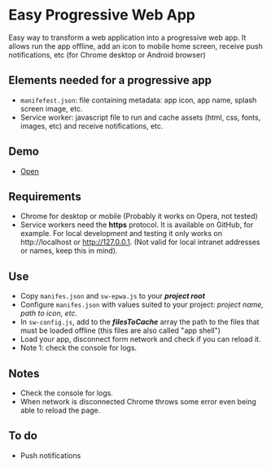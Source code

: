# Easy Progressive Web App

Easy way to transform a web application into a progressive web app. It allows run the app offline, add an icon to mobile home screen, receive push notifications, etc (for Chrome desktop or Android browser)

## Elements needed for a progressive app

- `manifefest.json`: file containing metadata: app icon, app name, splash screen image, etc.
- Service worker: javascript file to run and cache assets (html, css, fonts, images, etc) and receive notifications, etc.

## Demo

- <a href="https://yagolopez.github.io/progressive-web-app-boilerplate/" target=_blank>Open</a>

## Requirements

- Chrome for desktop or mobile (Probably it works on Opera, not tested)
- Service workers need the **https** protocol. It is available on GitHub, for example. For local development and testing it only works on http://localhost or http://127.0.0.1. (Not valid for local intranet addresses or names, keep this in mind).

## Use

- Copy `manifes.json` and `sw-epwa.js` to your ***project root***
- Configure `manifes.json` with values suited to your project: *project name, path to icon, etc.*
- In `sw-config.js`,  add to the ***filesToCache*** array the path to the files that must be loaded offline (this files are also called "app shell")
- Load your app, disconnect form network and check if you can reload it.
- Note 1: check the console for logs.

## Notes

- Check the console for logs.
- When network is disconnected Chrome throws some error even being able to reload the page.

## To do

- Push notifications

